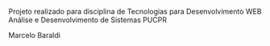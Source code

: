 Projeto realizado para disciplina de Tecnologias para Desenvolvimento WEB
Análise e Desenvolvimento de Sistemas
PUCPR

Marcelo Baraldi


